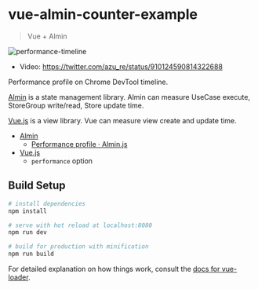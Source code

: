 # vue-almin-counter-example

> Vue + Almin

![performance-timeline](./img/performance-timeline.gif)

- Video: https://twitter.com/azu_re/status/910124590814322688

Performance profile on Chrome DevTool timeline.

[Almin](https://github.com/almin/almin "almin") is a state management library.
Almin can measure UseCase execute, StoreGroup write/read, Store update time.

[Vue.js](https://vuejs.org/) is a view library.
Vue can measure view create and update time.

- [Almin](https://github.com/almin/almin "almin")
   - [Performance profile · Almin.js](https://almin.js.org/docs/tips/performance-profile.html "Performance profile · Almin.js")
- [Vue.js](https://vuejs.org/v2/api/#performance "Vue.js")
   - `performance` option


## Build Setup

``` bash
# install dependencies
npm install

# serve with hot reload at localhost:8080
npm run dev

# build for production with minification
npm run build
```

For detailed explanation on how things work, consult the [docs for vue-loader](http://vuejs.github.io/vue-loader).
